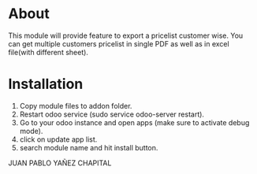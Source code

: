 About
============
This module will provide feature to export a pricelist customer wise. You can get multiple customers pricelist in single PDF as well as in excel file(with different sheet).

                
Installation
============
1) Copy module files to addon folder.
2) Restart odoo service (sudo service odoo-server restart).
3) Go to your odoo instance and open apps (make sure to activate debug mode).
4) click on update app list. 
5) search module name and hit install button.

JUAN PABLO YAÑEZ CHAPITAL
